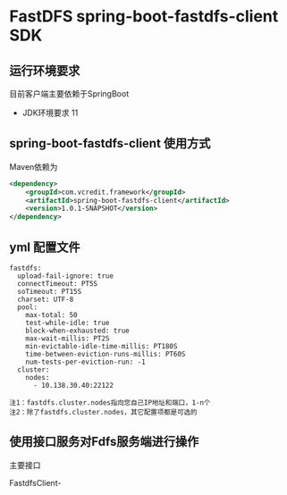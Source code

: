 
# FastDFS spring-boot-fastdfs-client SDK

## 运行环境要求
目前客户端主要依赖于SpringBoot

* JDK环境要求  11

## spring-boot-fastdfs-client 使用方式
Maven依赖为
```xml
<dependency>
    <groupId>com.vcredit.framework</groupId>
    <artifactId>spring-boot-fastdfs-client</artifactId>
    <version>1.0.1-SNAPSHOT</version>
</dependency>
```
## yml 配置文件

```
fastdfs:
  upload-fail-ignore: true
  connectTimeout: PT5S
  soTimeout: PT15S
  charset: UTF-8
  pool:
    max-total: 50
    test-while-idle: true
    block-when-exhausted: true
    max-wait-millis: PT2S
    min-evictable-idle-time-millis: PT180S
    time-between-eviction-runs-millis: PT60S
    num-tests-per-eviction-run: -1
  cluster:
    nodes:
      - 10.138.30.40:22122
```

    注1：fastdfs.cluster.nodes指向您自己IP地址和端口，1-n个
    注2：除了fastdfs.cluster.nodes，其它配置项都是可选的

## 使用接口服务对Fdfs服务端进行操作

主要接口

FastdfsClient-